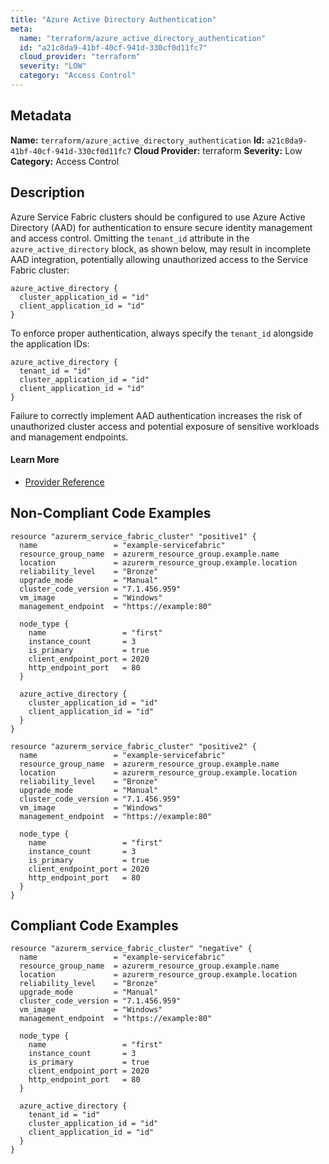 ```yaml
---
title: "Azure Active Directory Authentication"
meta:
  name: "terraform/azure_active_directory_authentication"
  id: "a21c8da9-41bf-40cf-941d-330cf0d11fc7"
  cloud_provider: "terraform"
  severity: "LOW"
  category: "Access Control"
---
```

## Metadata
**Name:** `terraform/azure_active_directory_authentication`
**Id:** `a21c8da9-41bf-40cf-941d-330cf0d11fc7`
**Cloud Provider:** terraform
**Severity:** Low
**Category:** Access Control
## Description
Azure Service Fabric clusters should be configured to use Azure Active Directory (AAD) for authentication to ensure secure identity management and access control. Omitting the `tenant_id` attribute in the `azure_active_directory` block, as shown below, may result in incomplete AAD integration, potentially allowing unauthorized access to the Service Fabric cluster:

```
azure_active_directory {
  cluster_application_id = "id"
  client_application_id = "id"
}
```

To enforce proper authentication, always specify the `tenant_id` alongside the application IDs:

```
azure_active_directory {
  tenant_id = "id"
  cluster_application_id = "id"
  client_application_id = "id"
}
```

Failure to correctly implement AAD authentication increases the risk of unauthorized cluster access and potential exposure of sensitive workloads and management endpoints.

#### Learn More

 - [Provider Reference](https://registry.terraform.io/providers/hashicorp/azurerm/latest/docs/resources/service_fabric_cluster#tenant_id)

## Non-Compliant Code Examples
```azure
resource "azurerm_service_fabric_cluster" "positive1" {
  name                 = "example-servicefabric"
  resource_group_name  = azurerm_resource_group.example.name
  location             = azurerm_resource_group.example.location
  reliability_level    = "Bronze"
  upgrade_mode         = "Manual"
  cluster_code_version = "7.1.456.959"
  vm_image             = "Windows"
  management_endpoint  = "https://example:80"

  node_type {
    name                 = "first"
    instance_count       = 3
    is_primary           = true
    client_endpoint_port = 2020
    http_endpoint_port   = 80
  }

  azure_active_directory {
    cluster_application_id = "id"
    client_application_id = "id"
  }
}

```

```azure
resource "azurerm_service_fabric_cluster" "positive2" {
  name                 = "example-servicefabric"
  resource_group_name  = azurerm_resource_group.example.name
  location             = azurerm_resource_group.example.location
  reliability_level    = "Bronze"
  upgrade_mode         = "Manual"
  cluster_code_version = "7.1.456.959"
  vm_image             = "Windows"
  management_endpoint  = "https://example:80"

  node_type {
    name                 = "first"
    instance_count       = 3
    is_primary           = true
    client_endpoint_port = 2020
    http_endpoint_port   = 80
  }
}

```

## Compliant Code Examples
```azure
resource "azurerm_service_fabric_cluster" "negative" {
  name                 = "example-servicefabric"
  resource_group_name  = azurerm_resource_group.example.name
  location             = azurerm_resource_group.example.location
  reliability_level    = "Bronze"
  upgrade_mode         = "Manual"
  cluster_code_version = "7.1.456.959"
  vm_image             = "Windows"
  management_endpoint  = "https://example:80"

  node_type {
    name                 = "first"
    instance_count       = 3
    is_primary           = true
    client_endpoint_port = 2020
    http_endpoint_port   = 80
  }

  azure_active_directory {
    tenant_id = "id"
    cluster_application_id = "id"
    client_application_id = "id"
  }
}

```